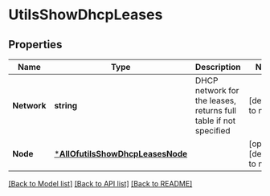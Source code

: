 # UtilsShowDhcpLeases

## Properties
Name | Type | Description | Notes
------------ | ------------- | ------------- | -------------
**Network** | **string** | DHCP network for the leases, returns full table if not specified | [default to null]
**Node** | [***AllOfutilsShowDhcpLeasesNode**](AllOfutilsShowDhcpLeasesNode.md) |  | [optional] [default to null]

[[Back to Model list]](../README.md#documentation-for-models) [[Back to API list]](../README.md#documentation-for-api-endpoints) [[Back to README]](../README.md)

